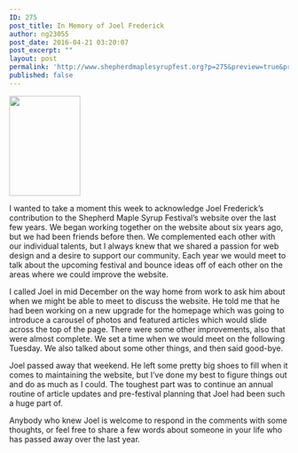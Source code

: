 ```yaml
---
ID: 275
post_title: In Memory of Joel Frederick
author: ng23055
post_date: 2016-04-21 03:20:07
post_excerpt: ""
layout: post
permalink: 'http://www.shepherdmaplesyrupfest.org?p=275&preview=true&preview_id=275'
published: false
---
```

<p id="h.x2rfnxxp7wld"><span style="overflow:hidden;display:inline-block;margin:0;border:0 solid #000000;transform:rotate(0.00rad) translateZ(0px);-webkit-transform:rotate(0.00rad) translateZ(0px);width:128px;height:180px;"><img style="width:128px;height:180px;margin-left:0;margin-top:0;transform:rotate(0.00rad) translateZ(0px);-webkit-transform:rotate(0.00rad) translateZ(0px);" title="" src="http://shepherdmaplesyrupfest.files.wordpress.com/2016/04/in-memory-of-joel-frederick.jpg" alt="" /></span></p>

I wanted to take a moment this week to acknowledge Joel Frederick’s contribution to the Shepherd Maple Syrup Festival’s website over the last few years. We began working together on the website about six years ago, but we had been friends before then. We complemented each other with our individual talents, but I always knew that we shared a passion for web design and a desire to support our community. Each year we would meet to talk about the upcoming festival and bounce ideas off of each other on the areas where we could improve the website.<!--more-->

I called Joel in mid December on the way home from work to ask him about when we might be able to meet to discuss the website. He told me that he had been working on a new upgrade for the homepage which was going to introduce a carousel of photos and featured articles which would slide across the top of the page. There were some other improvements, also that were almost complete. We set a time when we would meet on the following Tuesday. We also talked about some other things, and then said good-bye.

Joel passed away that weekend. He left some pretty big shoes to fill when it comes to maintaining the website, but I’ve done my best to figure things out and do as much as I could. The toughest part was to continue an annual routine of article updates and pre-festival planning that Joel had been such a huge part of.

Anybody who knew Joel is welcome to respond in the comments with some thoughts, or feel free to share a few words about someone in your life who has passed away over the last year.